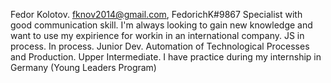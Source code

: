 Fedor Kolotov.
fknov2014@gmail.com, FedorichK#9867
Specialist with good communication skill. I'm always looking to gain new knowledge and want to use my expirience for workin in an international company.
JS in process.
In process.
Junior Dev.
Automation of Technological Processes and Production.
Upper Intermediate. I have practice during my internship in Germany (Young Leaders Program)
